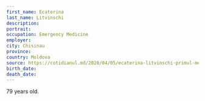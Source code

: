 ```yaml
---
first_name: Ecaterina
last_name: Litvinschi
description: 
portrait: 
occupation: Emergency Medicine
employer: 
city: Chisinau
province: 
country: Moldova
source: https://cotidianul.md/2020/04/05/ecaterina-litvinschi-primul-medic-rapus-de-covid-19-in-r-moldova-va-fi-exhumata-si-reinhumata-alaturi-de-sot-doc/
birth_date: 
death_date: 
---
```


79 years old.